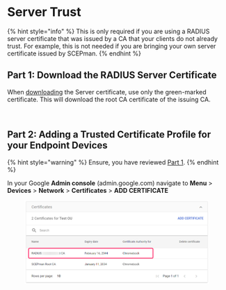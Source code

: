 # Server Trust

{% hint style="info" %}
This is only required if you are using a RADIUS server certificate that was issued by a CA that your clients do not already trust. For example, this is not needed if you are bringing your own server certificate issued by SCEPman.
{% endhint %}

## Part 1: Download the RADIUS Server Certificate

When [downloading](../../admin-portal/settings/settings-server.md#download) the Server certificate, use only the green-marked certificate. This will download the root CA certificate of the issuing CA.

<figure><img src="https://docs.radiusaas.com/~gitbook/image?url=https%3A%2F%2F1222554226-files.gitbook.io%2F%7E%2Ffiles%2Fv0%2Fb%2Fgitbook-x-prod.appspot.com%2Fo%2Fspaces%252FSWU1DQ4UGkqER7uGNUOm%252Fuploads%252F6PAKr5RsefmaAKR44h8i%252Fimage.png%3Falt%3Dmedia%26token%3Da7738e9d-f974-4162-a99a-e7c2b68b4b40&#x26;width=768&#x26;dpr=4&#x26;quality=100&#x26;sign=c7ddd6d1&#x26;sv=1" alt=""><figcaption></figcaption></figure>

## Part 2: Adding a Trusted Certificate Profile for your Endpoint Devices

{% hint style="warning" %}
Ensure, you have reviewed [Part 1](server-trust.md#part-1-download-the-radius-server-certificate).
{% endhint %}

In your Google **Admin console** (admin.google.com)  navigate to **Menu** > **Devices** > **Network** > **Certificates** > **ADD CERTIFICATE**

<figure><img src="../../.gitbook/assets/image (11).png" alt=""><figcaption></figcaption></figure>

